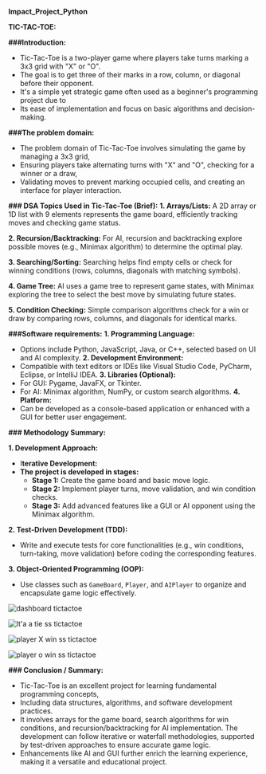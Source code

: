 **Impact_Project_Python**

**TIC-TAC-TOE:**

**###Introduction:**
- Tic-Tac-Toe is a two-player game where players take turns marking a 3x3 grid with "X" or "O". 
- The goal is to get three of their marks in a row, column, or diagonal before their opponent. 
- It's a simple yet strategic game often used as a beginner's programming project due to 
- Its ease of implementation and focus on basic algorithms and decision-making.

**###The problem domain:**
- The problem domain of Tic-Tac-Toe involves simulating the game by managing a 3x3 grid, 
- Ensuring players take alternating turns with "X" and "O", checking for a winner or a draw, 
- Validating moves to prevent marking occupied cells, and creating an interface for player interaction.

**### DSA Topics Used in Tic-Tac-Toe (Brief):**
**1. Arrays/Lists:** A 2D array or 1D list with 9 elements represents the game board, efficiently tracking moves and checking game status.

**2. Recursion/Backtracking:** For AI, recursion and backtracking explore possible moves (e.g., Minimax algorithm) to determine the optimal play.

**3. Searching/Sorting:** Searching helps find empty cells or check for winning conditions (rows, columns, diagonals with matching symbols).

**4. Game Tree:** AI uses a game tree to represent game states, with Minimax exploring the tree to select the best move by simulating future states.

**5. Condition Checking:** Simple comparison algorithms check for a win or draw by comparing rows, columns, and diagonals for identical marks.

**###Software requirements:**
**1. Programming Language:** 
   - Options include Python, JavaScript, Java, or C++, selected based on UI and AI complexity.
**2. Development Environment:** 
   - Compatible with text editors or IDEs like Visual Studio Code, PyCharm, Eclipse, or IntelliJ IDEA.
**3. Libraries (Optional):**
   - For GUI: Pygame, JavaFX, or Tkinter.
   - For AI: Minimax algorithm, NumPy, or custom search algorithms.
**4. Platform:** 
   - Can be developed as a console-based application or enhanced with a GUI for better user engagement.

**### Methodology Summary:**

**1. Development Approach:**
   - I**terative Development:**
   - **The project is developed in stages:**
     - **Stage 1:** Create the game board and basic move logic.
     - **Stage 2:** Implement player turns, move validation, and win condition checks.
     - **Stage 3:** Add advanced features like a GUI or AI opponent using the Minimax algorithm.

**2. Test-Driven Development (TDD):**
   - Write and execute tests for core functionalities (e.g., win conditions, turn-taking, move validation) before coding the corresponding features.

**3. Object-Oriented Programming (OOP):** 
   - Use classes such as `GameBoard`, `Player`, and `AIPlayer` to organize and encapsulate game logic effectively.

![dashboard tictactoe](https://github.com/user-attachments/assets/6ab22e4f-70ce-4a17-8ae6-8a2103ed6d0c)

![It'a a tie ss tictactoe](https://github.com/user-attachments/assets/2eaf6b0e-587d-441f-834f-e594704301be)

![player X win ss tictactoe](https://github.com/user-attachments/assets/9bf4dd38-eb48-445e-a324-56dc3f941c92)

![player o win ss tictactoe](https://github.com/user-attachments/assets/811bf257-a2c2-4e6d-a38d-7d8b9dd0f88c)

**### Conclusion / Summary:**
- Tic-Tac-Toe is an excellent project for learning fundamental programming concepts, 
- Including data structures, algorithms, and software development practices. 
- It involves arrays for the game board, search algorithms for win conditions, and recursion/backtracking for AI implementation. 
   The development can follow iterative or waterfall methodologies, supported by test-driven approaches to ensure accurate game logic. 
- Enhancements like AI and GUI further enrich the learning experience, making it a versatile and educational project.

